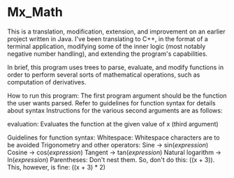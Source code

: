 # Mx_Math
This is a translation, modification, extension, and improvement on an earlier project written in Java. I've been translating to C++, in the format of a terminal application, modifying some of the inner logic (most notably negative number handling), and extending the program's capabilities.

In brief, this program uses trees to parse, evaluate, and modify functions in order to perform several sorts of mathematical operations, such as computation of derivatives.

How to run this program:
The first program argument should be the function the user wants parsed. Refer to guidelines for function syntax for details about syntax
Instructions for the various second arguments are as follows:

evaluation: Evaluates the function at the given value of x (third argument)



Guidelines for function syntax:
Whitespace: Whitespace characters are to be avoided
Trigonometry and other operators:
Sine -> sin(*expression*)
Cosine -> cos(*expression*)
Tangent -> tan(*expression*)
Natural logarithm -> ln(*expression*)
Parentheses: Don't nest them. So, don't do this: ((x + 3)). This, however, is fine: ((x + 3) * 2)